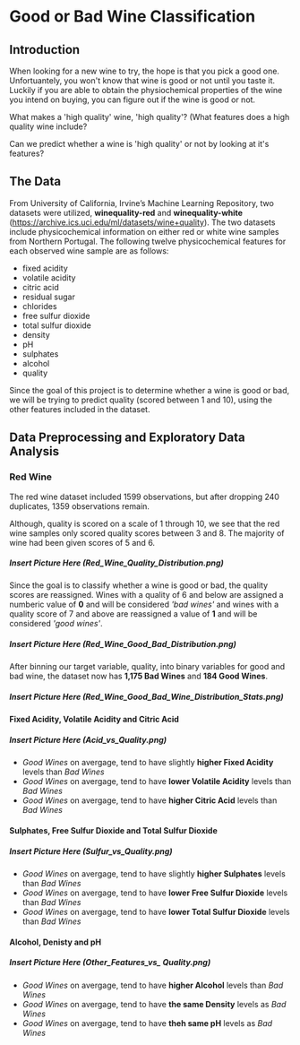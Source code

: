 # Good or Bad Wine Classification

## Introduction

When looking for a new wine to try, the hope is that you pick a good one. Unfortuantely, you won't know that wine is good or not until you taste it. Luckily if you are able to obtain the physiochemical properties of the wine you intend on buying, you can figure out if the wine is good or not.

What makes a 'high quality' wine, 'high quality'? (What features does a high quality wine include?

Can we predict whether a wine is 'high quality' or not by looking at it's features?

## The Data

From University of California, Irvine’s Machine Learning Repository, two datasets were utilized, __winequality-red__ and __winequality-white__ (https://archive.ics.uci.edu/ml/datasets/wine+quality). The two datasets include physicochemical information  on either red or white wine samples from Northern Portugal. The following twelve physicochemical features for each observed wine sample are as follows:

 - fixed acidity
 - volatile acidity
 - citric acid
 - residual sugar
 - chlorides
 - free sulfur dioxide
 - total sulfur dioxide
 - density
 - pH
 - sulphates
 - alcohol
 - quality

Since the goal of this project is to determine whether a wine is good or bad, we will be trying to predict quality (scored between 1 and 10), using the other features included in the dataset.

## Data Preprocessing and Exploratory Data Analysis

### Red Wine

The red wine dataset included 1599 observations, but after dropping 240 duplicates, 1359 observations remain.

Although, quality is scored on a scale of 1 through 10, we see that the red wine samples only scored quality scores between 3 and 8. The majority of wine had been given scores of 5 and 6.

##### Insert Picture Here (Red_Wine_Quality_Distribution.png)

Since the goal is to classify whether a wine is good or bad, the quality scores are reassigned. Wines  with a quality of 6 and below are assigned a numberic value of __0__ and will be considered _'bad wines'_ and wines with a quality score of 7 and above are reassigned a value of __1__ and will be considered _'good wines'_.

##### Insert Picture Here (Red_Wine_Good_Bad_Distribution.png)

After binning our target variable, quality, into binary variables for good and bad wine, the dataset now has __1,175 Bad Wines__ and __184 Good Wines__.

##### Insert Picture Here (Red_Wine_Good_Bad_Wine_Distribution_Stats.png)

#### Fixed Acidity, Volatile Acidity and Citric Acid

##### Insert Picture Here (Acid_vs_Quality.png)

 - _Good Wines_ on avergage, tend to have slightly __higher Fixed Acidity__ levels than _Bad Wines_
 - _Good Wines_ on avergage, tend to have __lower Volatile Acidity__ levels than _Bad Wines_
 - _Good Wines_ on avergage, tend to have __higher Citric Acid__ levels than _Bad Wines_

#### Sulphates, Free Sulfur Dioxide and Total Sulfur Dioxide

##### Insert Picture Here (Sulfur_vs_Quality.png)

 - _Good Wines_ on avergage, tend to have slightly __higher Sulphates__ levels than _Bad Wines_
 - _Good Wines_ on avergage, tend to have __lower Free Sulfur Dioxide__ levels than _Bad Wines_
 - _Good Wines_ on avergage, tend to have __lower Total Sulfur Dioxide__ levels than _Bad Wines_
 
 #### Alcohol, Denisty and pH
 
 ##### Insert Picture Here (Other_Features_vs_ Quality.png)

 - _Good Wines_ on avergage, tend to have __higher Alcohol__ levels than _Bad Wines_
 - _Good Wines_ on avergage, tend to have __the same Density__ levels as _Bad Wines_
 - _Good Wines_ on avergage, tend to have __theh same pH__ levels as _Bad Wines_